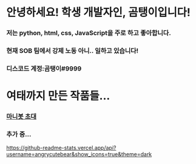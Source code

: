 # 안녕하세요! 학생 개발자인, 곰탱이입니다!
### 저는 python, html, css, JavaScript을 주로 하고 좋아합니다.
### 현재 SOB 팀에서 강제 노동 아니.. 일하고 있습니다!
### 디스코드 계정:곰탱이#9999
# 여태까지 만든 작품들...
### [마니봇 초대](https://discord.com/oauth2/authorize?client_id=793324359674363925&permissions=8&scope=bot)
### 추가 중...
https://github-readme-stats.vercel.app/api?username=angrycutebear&show_icons=true&theme=dark
